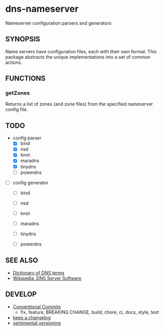 # dns-nameserver

Nameserver configuration parsers and generators


## SYNOPSIS

Name servers have configuration files, each with their own format. This package abstracts the unique implementations into a set of common actions.


## FUNCTIONS

### getZones

Returns a list of zones (and zone files) from the specified nameserver config file.




## TODO

- config parser
    - [x] bind
    - [x] nsd
    - [x] knot
    - [x] maradns
    - [x] tinydns
    - [ ] powerdns
- [ ] config generator
    - [ ] bind
    - [ ] nsd
    - [ ] knot
    - [ ] maradns
    - [ ] tinydns
    - [ ] powerdns



## SEE ALSO

- [Dictionary of DNS terms](https://nictool.github.io/web/Dictionary)
- [Wikipedia, DNS Server Software](https://en.wikipedia.org/wiki/Comparison_of_DNS_server_software)


## DEVELOP

- [Conventional Commits](https://www.conventionalcommits.org/en/v1.0.0/)
  + fix, feature, BREAKING CHANGE, build, chore, ci, docs, style, test
- [keep a changelog](https://keepachangelog.com/)
- [sentimental versioning](http://sentimentalversioning.org)
